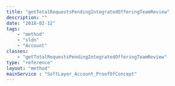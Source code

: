 ```yaml
---
title: "getTotalRequestsPendingIntegratedOfferingTeamReview"
description: ""
date: "2018-02-12"
tags:
    - "method"
    - "sldn"
    - "Account"
classes:
    - "getTotalRequestsPendingIntegratedOfferingTeamReview"
type: "reference"
layout: "method"
mainService : "SoftLayer_Account_ProofOfConcept"
---
```

